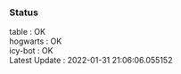 ### Status


table : OK  
hogwarts : OK  
icy-bot : OK  
Latest Update : 2022-01-31 21:06:06.055152
